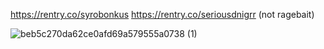 https://rentry.co/syrobonkus https://rentry.co/seriousdnigrr (not ragebait)

![beb5c270da62ce0afd69a579555a0738 (1)](https://github.com/syrowonkus/syrowonkus/assets/142924484/8c3f0c0d-d6d2-4128-b3f4-5e84cfc52a7b)
